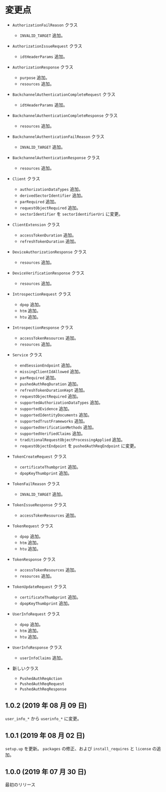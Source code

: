 変更点
======

- `AuthorizationFailReason` クラス
    * `INVALID_TARGET` 追加。

- `AuthorizationIssueRequest` クラス
    * `idtHeaderParams` 追加。

- `AuthorizationResponse` クラス
    * `purpose` 追加。
    * `resources` 追加。

- `BackchannelAuthenticationCompleteRequest` クラス
    * `idtHeaderParams` 追加。

- `BackchannelAuthenticationCompleteResponse` クラス
    * `resources` 追加。

- `BackchannelAuthenticationFailReason` クラス
    * `INVALID_TARGET` 追加。

- `BackchannelAuthenticationResponse` クラス
    * `resources` 追加。

- `Client` クラス
    * `authorizationDataTypes` 追加。
    * `derivedSectorIdentifier` 追加。
    * `parRequired` 追加。
    * `requestObjectRequired` 追加。
    * `sectorIdentifier` を `sectorIdentifierUri` に変更。

- `ClientExtension` クラス
    * `accessTokenDuration` 追加。
    * `refreshTokenDuration` 追加。

- `DeviceAuthorizationResponse` クラス
    * `resources` 追加。

- `DeviceVerificationResponse` クラス
    * `resources` 追加。

- `IntrospectionRequest` クラス
    * `dpop` 追加。
    * `htm` 追加。
    * `htu` 追加。

- `IntrospectionResponse` クラス
    * `accessTokenResources` 追加。
    * `resources` 追加。

- `Service` クラス
    * `endSessionEndpoint` 追加。
    * `missingClientIdAllowed` 追加。
    * `parRequired` 追加。
    * `pushedAuthReqDuration` 追加。
    * `refreshTokenDurationKept` 追加。
    * `requestObjectRequired` 追加。
    * `supportedAuthorizationDataTypes` 追加。
    * `supportedEvidence` 追加。
    * `supportedIdentityDocuments` 追加。
    * `supportedTrustFrameworks` 追加。
    * `supportedVerificationMethods` 追加。
    * `supportedVerifiedClaims` 追加。
    * `traditionalRequestObjectProcessingApplied` 追加。
    * `requestObjectEndpoint` を `pushedAuthReqEndpoint` に変更。

- `TokenCreateRequest` クラス
    * `certificateThumbprint` 追加。
    * `dpopKeyThumbprint` 追加。

- `TokenFailReason` クラス
    * `INVALID_TARGET` 追加。

- `TokenIssueResponse` クラス
    * `accessTokenResources` 追加。

- `TokenRequest` クラス
    * `dpop` 追加。
    * `htm` 追加。
    * `htu` 追加。

- `TokenResponse` クラス
    * `accessTokenResources` 追加。
    * `resources` 追加。

- `TokenUpdateRequest` クラス
    * `certificateThumbprint` 追加。
    * `dpopKeyThumbprint` 追加。

- `UserInfoRequest` クラス
    * `dpop` 追加。
    * `htm` 追加。
    * `htu` 追加。

- `UserInfoResponse` クラス
    * `userInfoClaims` 追加。

- 新しいクラス
    * `PushedAuthReqAction`
    * `PushedAuthReqRequest`
    * `PushedAuthReqResponse`


1.0.2 (2019 年 08 月 09 日)
---------------------------

`user_info_*` から `userinfo_*` に変更。


1.0.1 (2019 年 08 月 02 日)
---------------------------

`setup.up` を更新。 `packages` の修正、および `install_requires` と `license` の追加。


1.0.0 (2019 年 07 月 30 日)
---------------------------

最初のリリース

